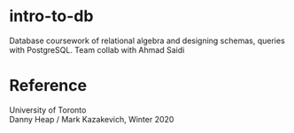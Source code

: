 # intro-to-db
Database coursework of relational algebra and designing schemas, queries with PostgreSQL. Team collab with Ahmad Saidi

# Reference
University of Toronto <br>
Danny Heap / Mark Kazakevich, Winter 2020 <br>
